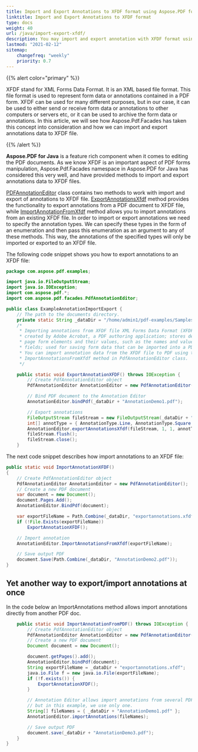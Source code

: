 ```yaml
---
title: Import and Export Annotations to XFDF format using Aspose.PDF for Java
linktitle: Import and Export Annotations to XFDF format
type: docs
weight: 40
url: /java/import-export-xfdf/
description: You may import and export annotation with XFDF format using Aspose.PDF for Java library. 
lastmod: "2021-02-12"
sitemap:
    changefreq: "weekly"
    priority: 0.7
---
```


{{% alert color="primary" %}}

XFDF stand for XML Forms Data Format. It is an XML based file format. This file format is used to represent form data or annotations contained in a PDF form. XFDF can be used for many different purposes, but in our case, it can be used to either send or receive form data or annotations to other computers or servers etc, or it can be used to archive the form data or annotations. In this article, we will see how Aspose.Pdf.Facades has taken this concept into consideration and how we can import and export annotations data to XFDF file.

{{% /alert %}}

**Aspose.PDF for Java** is a feature rich component when it comes to editing the PDF documents. As we know XFDF is an important aspect of PDF forms manipulation, Aspose.Pdf.Facades namespace in Aspose.PDF for Java has considered this very well, and have provided methods to import and export annotations data to XFDF files.

[PDFAnnotationEditor](https://apireference.aspose.com/pdf/java/com.aspose.pdf.facades/PdfAnnotationEditor) class contains two methods to work with import and export of annotations to XFDF file. [ExportAnnotationsXfdf](https://apireference.aspose.com/pdf/java/com.aspose.pdf.facades/PdfAnnotationEditor) method provides the functionality to export annotations from a PDF document to XFDF file, while [ImportAnnotationFromXfdf](https://apireference.aspose.com/pdf/java/com.aspose.pdf.facades/PdfAnnotationEditor) method allows you to import annotations from an existing XFDF file. In order to import or export annotations we need to specify the annotation types. We can specify these types in the form of an enumeration and then pass this enumeration as an argument to any of these methods. This way, the annotations of the specified types will only be imported or exported to an XFDF file.

The following code snippet shows you how to export annotations to an XFDF file:

```java
package com.aspose.pdf.examples;

import java.io.FileOutputStream;
import java.io.IOException;
import com.aspose.pdf.*;
import com.aspose.pdf.facades.PdfAnnotationEditor;

public class ExampleAnnotationImportExport {
    // The path to the documents directory.
    private static String _dataDir = "/home/admin1/pdf-examples/Samples/";
    /*
     * Importing annotations from XFDF file XML Forms Data Format (XFDF) file
     * created by Adobe Acrobat, a PDF authoring application; stores descriptions of
     * page form elements and their values, such as the names and values for text
     * fields; used for saving form data that can be imported into a PDF document.
     * You can import annotation data from the XFDF file to PDF using the
     * ImportAnnotationsFromXfdf method in PdfAnnotationEditor class.
     */

    public static void ExportAnnotationXFDF() throws IOException {
        // Create PdfAnnotationEditor object
        PdfAnnotationEditor AnnotationEditor = new PdfAnnotationEditor();

        // Bind PDF document to the Annotation Editor
        AnnotationEditor.bindPdf(_dataDir + "AnnotationDemo1.pdf");

        // Export annotations
        FileOutputStream fileStream = new FileOutputStream(_dataDir + "exportannotations.xfdf");
        int[] annotType = { AnnotationType.Line, AnnotationType.Square };
        AnnotationEditor.exportAnnotationsXfdf(fileStream, 1, 1, annotType);
        fileStream.flush();
        fileStream.close();
    }
```

The next code snippet describes how import annotations to an XFDF file:

```java
public static void ImportAnnotationXFDF()
{
    // Create PdfAnnotationEditor object
    PdfAnnotationEditor AnnotationEditor = new PdfAnnotationEditor();
    // Create a new PDF document
    var document = new Document();
    document.Pages.Add();
    AnnotationEditor.BindPdf(document);

    var exportFileName = Path.Combine(_dataDir, "exportannotations.xfdf");
    if (!File.Exists(exportFileName))
        ExportAnnotationXFDF();

    // Import annotation
    AnnotationEditor.ImportAnnotationsFromXfdf(exportFileName);

    // Save output PDF
    document.Save(Path.Combine(_dataDir, "AnnotationDemo2.pdf"));
}
```

## Yet another way to export/import annotations at once

In the code below an ImportAnnotations method allows import annotations directly from another PDF doc.

```java
    public static void ImportAnnotationFromPDF() throws IOException {
        // Create PdfAnnotationEditor object
        PdfAnnotationEditor AnnotationEditor = new PdfAnnotationEditor();
        // Create a new PDF document
        Document document = new Document();

        document.getPages().add();
        AnnotationEditor.bindPdf(document);
        String exportFileName = _dataDir + "exportannotations.xfdf";
        java.io.File f = new java.io.File(exportFileName);
        if (!f.exists()) {
            ExportAnnotationXFDF();
        }

        // Annotation Editor allows import annotations from several PDF documents,
        // but in this example, we use only one.
        String[] fileNames = { _dataDir + "AnnotationDemo1.pdf" };
        AnnotationEditor.importAnnotations(fileNames);

        // Save output PDF
        document.save(_dataDir + "AnnotationDemo3.pdf");
    }
}
```
